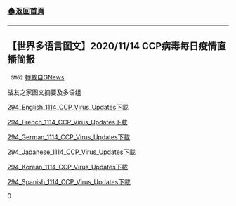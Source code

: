 ###  [:house:返回首頁](https://github.com/ourhimalayas/txt)
---

## 【世界多语言图文】2020/11/14 CCP病毒每日疫情直播简报
` GM62` [轉載自GNews](https://gnews.org/zh-hans/581581/)

战友之家图文摘要及多语组

[294\_English\_1114\_CCP\_Virus\_Updates](https://gnews-media-offload.s3.amazonaws.com/wp-content/uploads/2020/11/22102515/294_English_1114_CCP_Virus_Updates.pdf)[下載](https://gnews-media-offload.s3.amazonaws.com/wp-content/uploads/2020/11/22102515/294_English_1114_CCP_Virus_Updates.pdf)

[294\_French\_1114\_CCP\_Virus\_Updates](https://gnews-media-offload.s3.amazonaws.com/wp-content/uploads/2020/11/22102516/294_French_1114_CCP_Virus_Updates.pdf)[下載](https://gnews-media-offload.s3.amazonaws.com/wp-content/uploads/2020/11/22102516/294_French_1114_CCP_Virus_Updates.pdf)

[294\_German\_1114\_CCP\_Virus\_Updates](https://gnews-media-offload.s3.amazonaws.com/wp-content/uploads/2020/11/22102516/294_German_1114_CCP_Virus_Updates.pdf)[下載](https://gnews-media-offload.s3.amazonaws.com/wp-content/uploads/2020/11/22102516/294_German_1114_CCP_Virus_Updates.pdf)

[294\_Japanese\_1114\_CCP\_Virus\_Updates](https://gnews-media-offload.s3.amazonaws.com/wp-content/uploads/2020/11/22102516/294_Japanese_1114_CCP_Virus_Updates.pdf)[下載](https://gnews-media-offload.s3.amazonaws.com/wp-content/uploads/2020/11/22102516/294_Japanese_1114_CCP_Virus_Updates.pdf)

[294\_Korean\_1114\_CCP\_Virus\_Updates](https://gnews-media-offload.s3.amazonaws.com/wp-content/uploads/2020/11/22102516/294_Korean_1114_CCP_Virus_Updates.pdf)[下載](https://gnews-media-offload.s3.amazonaws.com/wp-content/uploads/2020/11/22102516/294_Korean_1114_CCP_Virus_Updates.pdf)

[294\_Spanish\_1114\_CCP\_Virus\_Updates](https://gnews-media-offload.s3.amazonaws.com/wp-content/uploads/2020/11/22103243/Unknown-1_3.pdf)[下載](https://gnews-media-offload.s3.amazonaws.com/wp-content/uploads/2020/11/22103243/Unknown-1_3.pdf)

0
